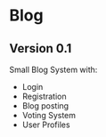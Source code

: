 # Blog

## Version 0.1

Small Blog System with:
 * Login
 * Registration
 * Blog posting
 * Voting System
 * User Profiles
